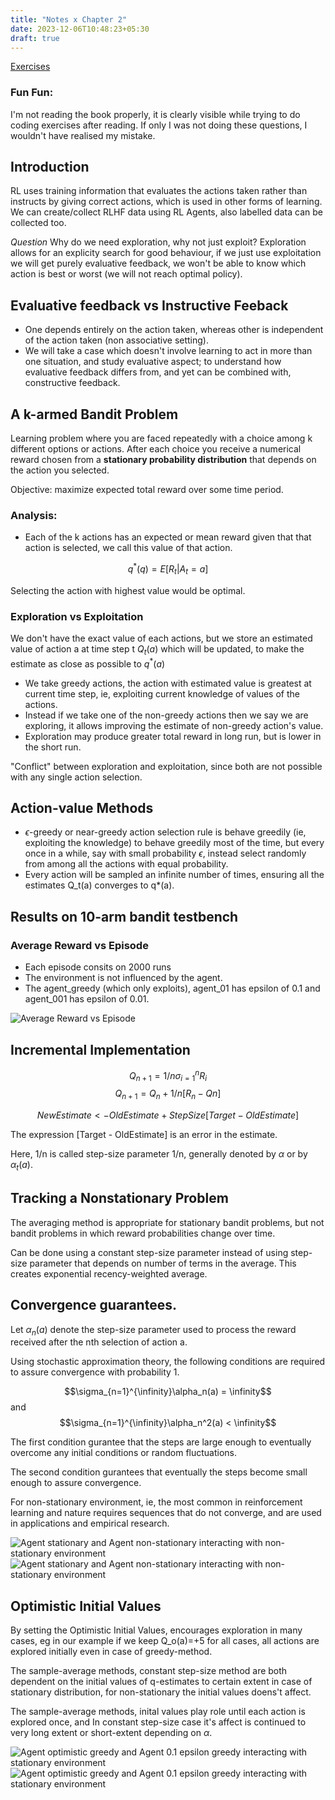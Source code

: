 ```yaml
---
title: "Notes x Chapter 2"
date: 2023-12-06T10:48:23+05:30
draft: true
---
```


[Exercises](./Exercises.md)

### Fun Fun: 
I'm not reading the book properly, it is clearly visible while trying to do coding exercises after reading. 
If only I was not doing these questions, I wouldn't have realised my mistake.

## Introduction
RL uses training information that evaluates the actions taken rather than instructs by giving correct actions, which is used in other forms of learning. We can create/collect RLHF data using RL Agents, also labelled data can be collected too.

*Question* Why do we need exploration, why not just exploit?
Exploration allows for an explicity search for good behaviour, if we just use exploitation we will get purely evaluative feedback, we won't be able to know which action is best or worst (we will not reach optimal policy).

## Evaluative feedback vs Instructive Feeback
* One depends entirely on the action taken, whereas other is independent of the action taken (non associative setting).
* We will take a case which doesn't involve learning to act in more than one situation, and study evaluative aspect; to understand how evaluative feedback differs from, and yet can be combined with, constructive feedback.

## A k-armed Bandit Problem
Learning problem where you are faced repeatedly with a choice among k different options or actions. After each choice you receive a numerical reward chosen from a **stationary probability distribution** that depends on the action you selected. 

Objective: maximize expected total reward over some time period.

### Analysis: 
* Each of the k actions has an expected or mean reward given that that action is selected, we call this value of that action.

$$q^*(q) = E[R_t|A_t=a]$$

Selecting the action with highest value would be optimal.

### Exploration vs Exploitation
We don't have the exact value of each actions, but we store an estimated value of action a at time step t $Q_t(a)$ which will be updated, to make the estimate as close as possible to $q^*(a)$

* We take greedy actions, the action with estimated value is greatest at current time step, ie, exploiting current knowledge of values of the actions.
* Instead if we take one of the non-greedy actions then we say we are exploring, it allows improving the estimate of non-greedy action's value. 
* Exploration may produce greater total reward in long run, but is lower in the short run.

"Conflict" between exploration and exploitation, since both are not possible with any single action selection.

## Action-value Methods
* $\epsilon$-greedy or near-greedy action selection rule is behave greedily (ie, exploiting the knowledge) to behave greedily most of the time, but every once in a while, say with small probability $\epsilon$, instead select randomly from among all the actions with equal probability. 
* Every action will be sampled an infinite number of times, ensuring all the estimates Q_t(a) converges to q*(a).

## Results on 10-arm bandit testbench

### Average Reward vs Episode

* Each episode consits on 2000 runs
* The environment is not influenced by the agent.
* The agent_greedy (which only exploits), agent_01 has epsilon of 0.1 and agent_001 has epsilon of 0.01.

![Average Reward vs Episode](./images/result.png)

## Incremental Implementation

$$Q_{n+1} = 1/n \sigma_{i=1}^{n}R_i$$
$$Q_{n+1} = Q_n + 1/n[R_n-Qn]$$

$$NewEstimate <- OldEstimate + StepSize [Target - OldEstimate]$$

The expression [Target - OldEstimate] is an error in the estimate.

Here, 1/n is called step-size parameter 1/n, generally denoted by $\alpha$ or by $\alpha_t(a)$.


## Tracking a Nonstationary Problem
The averaging method is appropriate for stationary bandit problems, but not bandit problems in which reward probabilities change over time.

Can be done using a constant step-size parameter instead of using step-size parameter that depends on number of terms in the average. This creates exponential recency-weighted average.

## Convergence guarantees.

Let $\alpha_n(a)$ denote the step-size parameter used to process the reward received after the nth selection of action a.

Using stochastic approximation theory, the following conditions are required to assure convergence with probability 1.

$$\sigma_{n=1}^{\infinity}\alpha_n(a) = \infinity$$ and
$$\sigma_{n=1}^{\infinity}\alpha_n^2(a) < \infinity$$

The first condition gurantee that the steps are large enough to eventually overcome any initial conditions or random fluctuations.

The second condition gurantees that eventually the steps become small enough to assure convergence.

For non-stationary environment, ie, the most common in reinforcement learning and nature requires sequences that do not converge, and are used in applications and empirical research.

![Agent stationary and Agent non-stationary interacting with non-stationary environment](./images/Exercise-2.5-ARvE.png)
![Agent stationary and Agent non-stationary interacting with non-stationary environment](./images/Exercise-2.5-OAvE.png)

## Optimistic Initial Values
By setting the Optimistic Initial Values, encourages exploration in many cases, eg in our example if we keep Q_o(a)=+5 for all cases, all actions are explored initially even in case of greedy-method.

The sample-average methods, constant step-size method are both dependent on the initial values of q-estimates to certain extent in case of stationary distribution, for non-stationary the initial values doens't affect.

The sample-average methods, inital values play role until each action is explored once, and In constant step-size case it's affect is continued to very long extent or short-extent depending on $\alpha$.

![Agent optimistic greedy and Agent 0.1 epsilon greedy interacting with stationary environment](./images/Exercise-2.6-ARvsE.png)
![Agent optimistic greedy and Agent 0.1 epsilon greedy interacting with stationary environment](./images/Exercise-2.6-OAvsE.png)